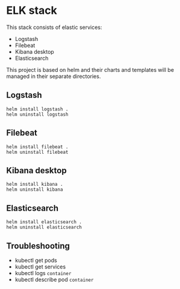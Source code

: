 # ELK stack

This stack consists of elastic services:

- Logstash
- Filebeat
- Kibana desktop
- Elasticsearch

This project is based on helm and their charts and templates will be managed in their separate directories.

## Logstash

```
helm install logstash .
helm uninstall logstash
```

## Filebeat

```
helm install filebeat .
helm uninstall filebeat
```

## Kibana desktop

```
helm install kibana .
helm uninstall kibana
```

## Elasticsearch

```
helm install elasticsearch .
helm uninstall elasticsearch
```

## Troubleshooting

- kubectl get pods
- kubectl get services
- kubectl logs `container`
- kubectl describe pod `container`
